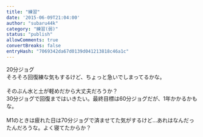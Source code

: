 ```yaml
---
title: "練習"
date: '2015-06-09T21:04:00'
author: "subaru44k"
category: "練習(弱)"
status: "publish"
allowComments: true
convertBreaks: false
entryHash: "7069342da67d0139d041213818c46a1c"
---
```

20分ジョグ<br>
そろそろ回復練な気もするけど、ちょっと急いでしまってるかな。<br>
<br>
そのぶん水と土が軽めだから大丈夫だろうか？<br>
30分ジョグで回復まではいきたい。最終目標は60分ジョグだが、1年かかるかもな。<br>
<br>
M1のときは疲れた日は70分ジョグで済ませてた気がするけど…あれはなんだったんだろうな。よく寝てたからか？
